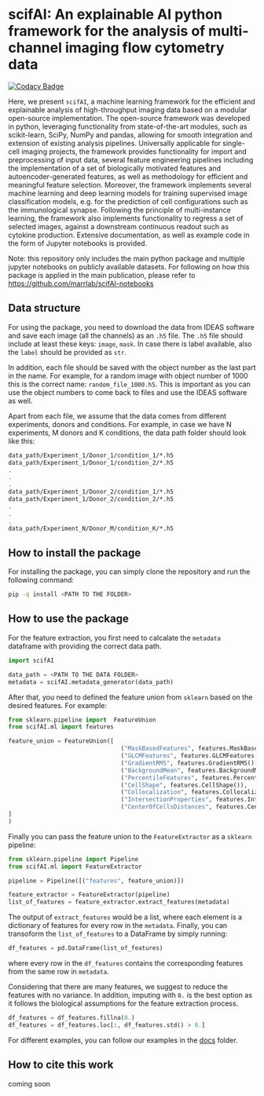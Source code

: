 # scifAI: An explainable AI python framework for the analysis of multi-channel imaging flow cytometry data

[![Codacy Badge](https://app.codacy.com/project/badge/Grade/898be58197e045a6b35f0407978088c8)](https://www.codacy.com/gh/marrlab/scifAI/dashboard)

Here, we present `scifAI`, a machine learning framework for the efficient and explainable analysis of high-throughput imaging data based on a modular open-source implementation. The open-source framework was developed in python, leveraging functionality from state-of-the-art modules, such as scikit-learn, SciPy, NumPy and pandas, allowing for smooth integration and extension of existing analysis pipelines. Universally applicable for single-cell imaging projects, the framework provides functionality for import and preprocessing of input data, several feature engineering pipelines including the implementation of a set of biologically motivated features and autoencoder-generated features, as well as methodology for efficient and meaningful feature selection. Moreover, the framework implements several machine learning and deep learning models for training supervised image classification models, e.g. for the prediction of cell configurations such as the immunological synapse. Following the principle of multi-instance learning, the framework also implements functionality to regress a set of selected images, against a downstream continuous readout such as cytokine production. Extensive documentation, as well as example code in the form of Jupyter notebooks is provided.

Note: this repository only includes the main python package and multiple jupyter notebooks on publicly available datasets. For following on how this package is applied in the main publication, please refer to https://github.com/marrlab/scifAI-notebooks 

## Data structure

For using the package, you need to download the data from IDEAS software and save each image (all the channels) as an `.h5` file. The `.h5` file should include at least these keys: `image`, `mask`. In case there is label available, also the `label` should be provided as `str`.

In addition, each file should be saved with the object number as the last part in the name. For example, for a random image with object number of 1000 this is the correct name: `random_file_1000.h5`. This is important as you can use the object numbers to come back to files and use the IDEAS software as well.

Apart from each file, we assume that the data comes from different experiments, donors and conditions. For example, in case we have N experiments, M donors and K conditions, the data path folder should look like this:

```bash
data_path/Experiment_1/Donor_1/condition_1/*.h5
data_path/Experiment_1/Donor_1/condition_2/*.h5
.
.
.
data_path/Experiment_1/Donor_2/condition_1/*.h5
data_path/Experiment_1/Donor_2/condition_2/*.h5
.
.
.
data_path/Experiment_N/Donor_M/condition_K/*.h5
```

## How to install the package

For installing the package, you can simply clone the repository and run the following command:

```bash
pip -q install <PATH TO THE FOLDER>
```

## How to use the package

For the feature extraction, you first need to calcalate the `metadata` dataframe with providing the correct data path. 

```python
import scifAI

data_path = <PATH TO THE DATA FOLDER>
metadata = scifAI.metadata_generator(data_path)
```

After that, you need to defined the feature union from `sklearn` based on the desired features. For example:

```python
from sklearn.pipeline import  FeatureUnion
from scifAI.ml import features

feature_union = FeatureUnion([
                                ("MaskBasedFeatures", features.MaskBasedFeatures()), 
                                ("GLCMFeatures", features.GLCMFeatures()),  
                                ("GradientRMS", features.GradientRMS()),  
                                ("BackgroundMean", features.BackgroundMean()), 
                                ("PercentileFeatures", features.PercentileFeatures()), 
                                ("CellShape", features.CellShape()),  
                                ("Collocalization", features.Collocalization()),    
                                ("IntersectionProperties", features.IntersectionProperties()),
                                ("CenterOfCellsDistances", features.CenterOfCellsDistances())
]
)
```

Finally you can pass the feature union to the `FeatureExtractor` as a `sklearn` pipeline:

```python
from sklearn.pipeline import Pipeline
from scifAI.ml import FeatureExtractor 

pipeline = Pipeline([("features", feature_union)])

feature_extractor = FeatureExtractor(pipeline)
list_of_features = feature_extractor.extract_features(metadata)
```
The output of `extract_features` would be a list, where each element is a dictionary of features for every row in the `metadata`. Finally, you can transoform the `list_of_features` to a DataFrame by simply running:

```python
df_features = pd.DataFrame(list_of_features)
```

where every row in the `df_features` contains the corresponding features from the same row in `metadata`. 

Considering that there are many features, we suggest to reduce the features with no variance. In addition, imputing with `0.` is the best option as it follows the biological assumptions for the feature extraction process.

```python
df_features = df_features.fillna(0.)
df_features = df_features.loc[:, df_features.std() > 0.]
```

For different examples, you can follow our examples in the [docs](docs) folder.

## How to cite this work

coming soon